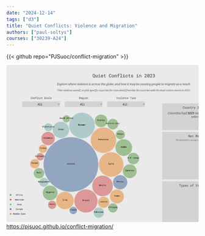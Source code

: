 ```yaml
---
date: "2024-12-14"
tags: ["d3"]
title: "Quiet Conflicts: Violence and Migration"
authors: ["paul-soltys"]
courses: ["30239-A24"]
---
```


{{< github repo="PJSuoc/conflict-migration" >}}

<a class="main link" href="https://pjsuoc.github.io/conflict-migration/">
<img src="feature.png" />
https://pjsuoc.github.io/conflict-migration/
</a>

